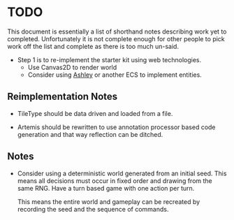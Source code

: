 # TODO

This document is essentially a list of shorthand notes describing work yet to completed.
Unfortunately it is not complete enough for other people to pick work off the list and
complete as there is too much un-said.

* Step 1 is to re-implement the starter kit using web technologies.
    - Use Canvas2D to render world
    - Consider using [Ashley](https://github.com/libgdx/ashley) or another ECS to implement entities.

## Reimplementation Notes

* TileType should be data driven and loaded from a file.

* Artemis should be rewritten to use annotation processor based code generation and that way reflection
  can be ditched.

## Notes

* Consider using a deterministic world generated from an initial seed. This means all decisions must occur
  in fixed order and drawing from the same RNG. Have a turn based game with one action per turn.

  This means the entire world and gameplay can be recreated by recording the seed and the sequence of
  commands.
